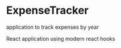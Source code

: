 # ExpenseTracker
application to track expenses by year

React application using modern react hooks 
